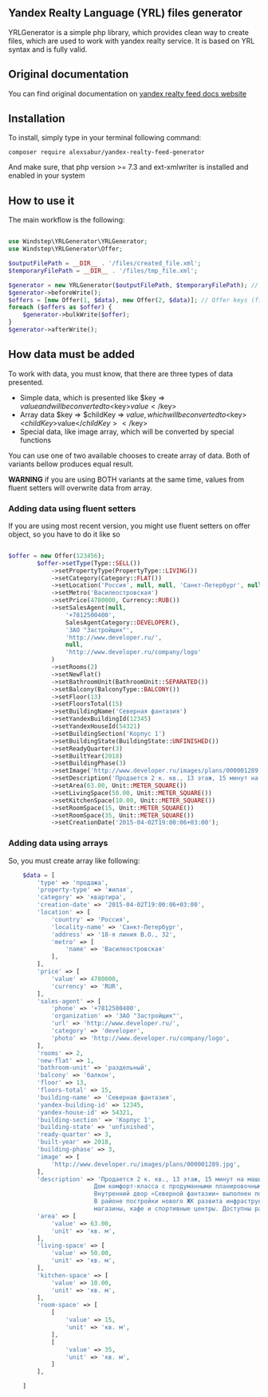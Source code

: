 ## Yandex Realty Language (YRL) files generator

YRLGenerator is a simple php library, which provides clean way to create files, which are used to work with yandex realty service.
It is based on YRL syntax and is fully valid.

## Original documentation

You can find original documentation on [yandex realty feed docs website](https://yandex.ru/support/realty/rules/content-requirements.html)

## Installation

To install, simply type in your terminal following command:

`composer require alexsabur/yandex-realty-feed-generator`

And make sure, that php version >= 7.3 and ext-xmlwriter is installed and enabled in your system

## How to use it

The main workflow is the following:

```php

use Windstep\YRLGenerator\YRLGenerator;
use Windstep\YRLGenerator\Offer;

$outputFilePath = __DIR__ . '/files/created_file.xml';
$temporaryFilePath = __DIR__ . '/files/tmp_file.xml';

$generator = new YRLGenerator($outputFilePath, $temporaryFilePath); // Note, that last one could be null
$generator->beforeWrite();
$offers = [new Offer(1, $data), new Offer(2, $data)]; // Offer keys (first value) must be unique
foreach ($offers as $offer) {
    $generator->bulkWrite($offer);
}
$generator->afterWrite();

```

## How data must be added

To work with data, you must know, that there are three types of data presented.

* Simple data, which is presented like $key => $value and will be converted to <$key>$value</$key>
* Array data $key => $childKey => $value, which will be converted to <$key><$childKey>$value</$childKey></$key> 
* Special data, like image array, which will be converted by special functions

You can use one of two available chooses to create array of data. Both of variants bellow produces equal result.

**WARNING** if you are using BOTH variants at the same time, values from fluent setters will overwrite data from array.

### Adding data using fluent setters

If you are using most recent version, you might use fluent setters on offer object, so you have to do it like so

```php

$offer = new Offer(123456);
        $offer->setType(Type::SELL())
            ->setPropertyType(PropertyType::LIVING())
            ->setCategory(Category::FLAT())
            ->setLocation('Россия', null, null, 'Санкт-Петербург', null, '18-я линия В.О., 32')
            ->setMetro('Василеостровская')
            ->setPrice(4780000, Currency::RUB())
            ->setSalesAgent(null,
                '+7812500400',
                SalesAgentCategory::DEVELOPER(),
                'ЗАО "Застройщик"',
                'http://www.developer.ru/',
                null,
                'http://www.developer.ru/company/logo'
            )
            ->setRooms(2)
            ->setNewFlat()
            ->setBathroomUnit(BathroomUnit::SEPARATED())
            ->setBalcony(BalconyType::BALCONY())
            ->setFloor(13)
            ->setFloorsTotal(15)
            ->setBuildingName('Северная фантазия')
            ->setYandexBuildingId(12345)
            ->setYandexHouseId(54321)
            ->setBuildingSection('Корпус 1')
            ->setBuildingState(BuildingState::UNFINISHED())
            ->setReadyQuarter(3)
            ->setBuiltYear(2018)
            ->setBuildingPhase(3)
            ->setImage('http://www.developer.ru/images/plans/000001289.jpg')
            ->setDescription('Продается 2 к. кв., 13 этаж, 15 минут на машине до метро "Василеостровская". Дом комфорт-класса с продуманными планировочными решениями и широким выбором квартир. Внутренний двор «Северной фантазии» выполнен по эксклюзивному дизайн-проекту. В районе постройки нового ЖК развита инфраструктура: школы и детские сады, больница, аптеки магазины, кафе и спортивные центры. Доступны разные условия ипотеки, скидки и зачет жилья.')
            ->setArea(63.00, Unit::METER_SQUARE())
            ->setLivingSpace(50.00, Unit::METER_SQUARE())
            ->setKitchenSpace(10.00, Unit::METER_SQUARE())
            ->setRoomSpace(15, Unit::METER_SQUARE())
            ->setRoomSpace(35, Unit::METER_SQUARE())
            ->setCreationDate('2015-04-02T19:00:06+03:00');

```

### Adding data using arrays

So, you must create array like following:

```php
    $data = [
        'type' => 'продажа',
        'property-type' => 'жилая',
        'category' => 'квартира',
        'creation-date' => '2015-04-02T19:00:06+03:00',
        'location' => [
            'country' => 'Россия',
            'locality-name' => 'Санкт-Петербург',
            'address' => '18-я линия В.О., 32',
            'metro' => [
                'name' => 'Василеостровская'
            ],
        ],
        'price' => [
            'value' => 4780000,
            'currency' => 'RUR',
        ],
        'sales-agent' => [
            'phone' => '+7812500400',
            'organization' => 'ЗАО "Застройщик"',
            'url' => 'http://www.developer.ru/',
            'category' => 'developer',
            'photo' => 'http://www.developer.ru/company/logo',
        ],
        'rooms' => 2,
        'new-flat' => 1,
        'bathroom-unit' => 'раздельный',
        'balcony' => 'балкон',
        'floor' => 13,
        'floors-total' => 15,
        'building-name' => 'Северная фантазия',
        'yandex-building-id' => 12345,
        'yandex-house-id' => 54321,
        'building-section' => 'Корпус 1',
        'building-state' => 'unfinished',
        'ready-quarter' => 3,
        'built-year' => 2018,
        'building-phase' => 3,
        'image' => [
            'http://www.developer.ru/images/plans/000001289.jpg',
        ],
        'description' => 'Продается 2 к. кв., 13 этаж, 15 минут на машине до метро "Василеостровская". 
                        Дом комфорт-класса с продуманными планировочными решениями и широким выбором квартир. 
                        Внутренний двор «Северной фантазии» выполнен по эксклюзивному дизайн-проекту. 
                        В районе постройки нового ЖК развита инфраструктура: школы и детские сады, больница, аптеки,
                        магазины, кафе и спортивные центры. Доступны разные условия ипотеки, скидки и зачет жилья.', // No html tags available here
        'area' => [
            'value' => 63.00,
            'unit' => 'кв. м',
        ],
        'living-space' => [
            'value' => 50.00,
            'unit' => 'кв. м',
        ],
        'kitchen-space' => [
            'value' => 10.00,
            'unit' => 'кв. м',
        ],
        'room-space' => [
            [
                'value' => 15,
                'unit' => 'кв. м',
            ],
            [
                'value' => 35,
                'unit' => 'кв. м',
            ]
        ],

    ]

```
